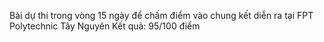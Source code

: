 Bài dự thi trong vòng 15 ngày để chấm điểm vào chung kết diễn ra tại FPT Polytechnic Tây Nguyên
Kết quả: 95/100 điểm
 

 
